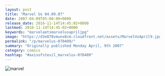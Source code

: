```yaml
---
layout: post
title: "Marvel Us 04.09.07"
date: 2007-04-09T05:00:00+0000
release_date: 2016-11-14T14:45:02+0000
lastmod: 2016-11-14T14:45:02+0000
keywords: "marvelaetsmarvelusapriljpg"
image: "https://d3e878vmunx8cm.cloudfront.net/assets/MarvelUsApril9.jpg"
permalink: "/p/marvelus-070409/"
summary: "Originally published Monday April, 9th 2007"
category: comics
hashtag: "#axisofstevil_marvelus-070409"
---
```


![marvel](https://d3e878vmunx8cm.cloudfront.net/assets/MarvelUsApril9.jpg)

